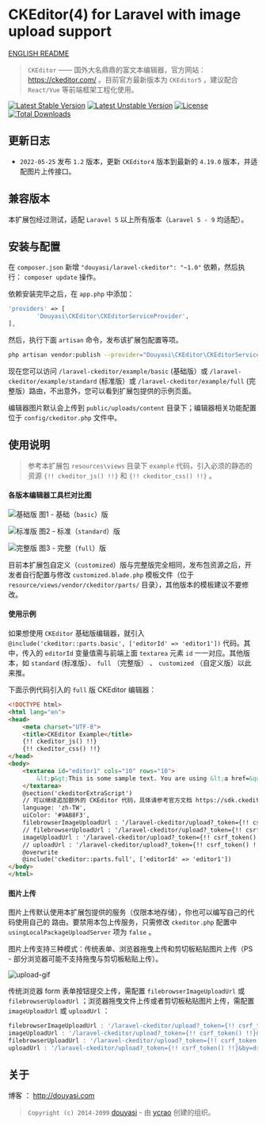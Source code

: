 # CKEditor(4) for Laravel with image upload support

[ENGLISH README](./README_en.md)

>  `CKEditor` —— 国外大名鼎鼎的富文本编辑器，官方网站：https://ckeditor.com/ 。目前官方最新版本为 `CKEditor5` ，建议配合 `React/Vue` 等前端框架工程化使用。

[![Latest Stable Version](https://poser.pugx.org/douyasi/laravel-ckeditor/v/stable.svg?format=flat-square)](https://packagist.org/packages/douyasi/laravel-ckeditor)
[![Latest Unstable Version](https://poser.pugx.org/douyasi/laravel-ckeditor/v/unstable.svg?format=flat-square)](https://packagist.org/packages/douyasi/laravel-ckeditor)
[![License](https://poser.pugx.org/douyasi/laravel-ckeditor/license?format=flat-square)](https://packagist.org/packages/douyasi/laravel-ckeditor)
[![Total Downloads](https://poser.pugx.org/douyasi/laravel-ckeditor/downloads?format=flat-square)](https://packagist.org/packages/douyasi/laravel-ckeditor)

## 更新日志

- `2022-05-25` 发布 `1.2` 版本，更新 `CKEditor4` 版本到最新的 `4.19.0` 版本，并适配图片上传接口。

## 兼容版本

本扩展包经过测试，适配 `Laravel 5` 以上所有版本（`Laravel 5 - 9` 均适配）。

## 安装与配置

在 `composer.json` 新增 `"douyasi/laravel-ckeditor": "~1.0"` 依赖，然后执行： `composer update` 操作。

依赖安装完毕之后，在 `app.php` 中添加：

```php
'providers' => [
        'Douyasi\CKEditor\CKEditorServiceProvider',
],
```

然后，执行下面 `artisan` 命令，发布该扩展包配置等项。

```bash
php artisan vendor:publish --provider="Douyasi\CKEditor\CKEditorServiceProvider" --force
```

现在您可以访问 `/laravel-ckeditor/example/basic` (基础版）或 `/laravel-ckeditor/example/standard` (标准版）或 `/laravel-ckeditor/example/full` (完整版）路由，不出意外，您可以看到扩展包提供的示例页面。

编辑器图片默认会上传到 `public/uploads/content` 目录下；编辑器相关功能配置位于 `config/ckeditor.php` 文件中。

## 使用说明

>   参考本扩展包 `resources\views` 目录下 `example` 代码，引入必须的静态的资源 `{!! ckeditor_js() !!}` 和 `{!! ckeditor_css() !!}` 。

#### 各版本编辑器工具栏对比图

![基础版](http://mweb-upyun.test.upcdn.net/2018/01/12/23f5d8cb246f111d2ab1d83abfad2cf0.png)
图1 - 基础（`basic`）版

![标准版](http://mweb-upyun.test.upcdn.net/2018/01/12/f41ba89ad60005d6d52fa8ff8962c296.png)
图2 - 标准（`standard`）版 

![完整版](http://mweb-upyun.test.upcdn.net/2018/01/12/62a7d4b79d60f739b314619049b2511c.png)
图3 - 完整（`full`）版  

目前本扩展包自定义（`customized`）版与完整版完全相同，发布包资源之后，开发者自行配置与修改 `customized.blade.php` 模板文件（位于 `resource/views/vendor/ckeditor/parts/` 目录），其他版本的模板建议不要修改。


#### 使用示例

如果想使用 `CKEditor` 基础版编辑器，就引入 `@include('ckeditor::parts.basic', ['editorId' => 'editor1'])` 代码。其中，传入的 `editorId` 变量值需与前端上面 `textarea` 元素 `id` 一一对应。其他版本，如 `standard` (标准版）、 `full` （完整版） 、 `customized` （自定义版）以此来推。

下面示例代码引入的 `full` 版 CKEditor 编辑器：

```html
<!DOCTYPE html>
<html lang="en">
<head>
    <meta charset="UTF-8">
    <title>CKEditor Example</title>
    {!! ckeditor_js() !!}
    {!! ckeditor_css() !!}
</head>
<body>
    <textarea id="editor1" cols="10" rows="10">
        &lt;p&gt;This is some sample text. You are using &lt;a href=&quot;http://ckeditor.com&quot;&gt;CKEditor&lt;/a&gt;, an online &lt;abbr title=&quot;What You See Is What You Get&quot;&gt;WYSIWYG&lt;/abbr&gt;&amp;nbsp;editor.&lt;/p&gt;
    </textarea>
    @section('ckeditorExtraScript')
    // 可以继续追加额外的 CKEditor 代码，具体请参考官方文档 https://sdk.ckeditor.com/ 或 https://docs.ckeditor.com/ckeditor4/docs/
    language: 'zh-TW',
    uiColor: '#9AB8F3',
    filebrowserImageUploadUrl : '/laravel-ckeditor/upload?_token={!! csrf_token() !!}&type=images&by=btn_up',
    // filebrowserUploadUrl : '/laravel-ckeditor/upload?_token={!! csrf_token() !!}&by=btn_up',
    imageUploadUrl : '/laravel-ckeditor/upload?_token={!! csrf_token() !!}&type=images&by=drop_or_clipboard_up',  // only for image
    // uploadUrl : '/laravel-ckeditor/upload?_token={!! csrf_token() !!}&by=drop_or_clipboard_up',
    @overwrite
    @include('ckeditor::parts.full', ['editorId' => 'editor1'])
</body>
</html>
```

#### 图片上传

图片上传默认使用本扩展包提供的服务（仅限本地存储），你也可以编写自己的代码使用自己的
路由。要禁用本包上传服务，只需修改 `ckeditor.php` 配置中 `usingLocalPackageUploadServer` 项为 `false` 。

图片上传支持三种模式：传统表单、浏览器拖曳上传和剪切板粘贴图片上传（PS - 部分浏览器可能不支持拖曳与剪切板粘贴上传）。

![upload-gif](https://s1.ystatic.cn/uploads/content/20180503/5aeb2a713fcf5_45o.gif) 

传统浏览器 form 表单按钮提交上传，需配置 `filebrowserImageUploadUrl`  或 `filebrowserUploadUrl` ；浏览器拖曳文件上传或者剪切板粘贴图片上传，需配置 `imageUploadUrl` 或 `uploadUrl` ：

```javascript
filebrowserImageUploadUrl : '/laravel-ckeditor/upload?_token={!! csrf_token() !!}&type=images&by=btn_up',
imageUploadUrl : '/laravel-ckeditor/upload?_token={!! csrf_token() !!}&type=images&by=drop_or_clipboard_up',
filebrowserUploadUrl : '/laravel-ckeditor/upload?_token={!! csrf_token() !!}&by=btn_up',
uploadUrl : '/laravel-ckeditor/upload?_token={!! csrf_token() !!}&by=drop_or_clipboard_up',
```

## 关于

博客 ： http://douyasi.com

>   `Copyright (c) 2014-2099` [douyasi](https://github.com/douyasi) - 由 [ycrao](https://raoyc.com) 创建的组织。